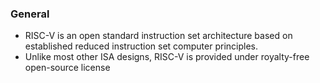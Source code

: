 ### General 
- RISC-V is an open standard instruction set architecture based on established reduced instruction set computer principles.
- Unlike most other ISA designs, RISC-V is provided under royalty-free open-source license